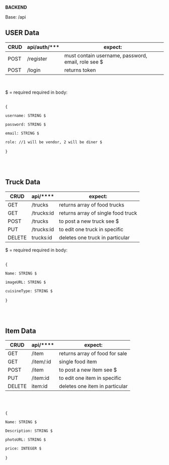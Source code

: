**BACKEND**

Base: /api

**USER Data**
-----------------------------------------
|CRUD| api/auth/*** | expect:  |
|---| ------- | ---------------------------- |
|POST| /register | must contain username, password, email, role see $ |
|POST| /login | returns token  |

<br>

$ = required
required in body:
<br>
<br>
<pre><code>{ <br>
username: STRING $ <br>
password: STRING $ <br>
email: STRING $<br>
role: //1 will be vendor, 2 will be diner $<br>
}</code> </pre><br> <br>

**Truck Data**
-----------------------------------------
|CRUD| api/**** | expect:  |
|---| ------- | ---------------------------- |
|GET| /trucks | returns array of food trucks |
|GET| /trucks:id | returns array of single food truck |
|POST| /trucks | to post a new truck see $ |
|PUT| /trucks:id | to edit one truck in specific |
|DELETE| trucks:id| deletes one truck in particular|

$ = required
required in body:
<br>
<br>
<pre><code>{ <br>
Name: STRING $ <br>
imageURL: STRING $ <br>
cuisineType: STRING $<br>
}</code> </pre><br> <br>


**Item Data**
-----------------------------------------
|CRUD| api/**** | expect:  |
|---| ------- | ---------------------------- |
|GET| /item | returns array of food for sale |
|GET| /item/:id | single food item |
|POST| /item | to post a new item see $ |
|PUT| /item:id | to edit one item in specific |
|DELETE| item:id| deletes one item in particular|

<br>
<br>
<pre><code>{ <br>
Name: STRING $ <br>
Description: STRING $ <br>
photoURL: STRING $ <br>
price: INTEGER $<br>
}</code> </pre><br> <br>
